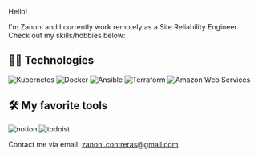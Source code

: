 Hello!

I'm Zanoni and I currently work remotely as a Site Reliability Engineer. Check out my skills/hobbies below:

## 👨‍💻 Technologies

![Kubernetes](https://img.shields.io/badge/-Kubernetes-326ce5?style=flat-square&logo=kubernetes)
![Docker](https://img.shields.io/badge/-Docker-2496ED?style=flat-square&logo=docker)
![Ansible](https://img.shields.io/badge/-Ansible-EE0000?style=flat-square&logo=ansible)
![Terraform](https://img.shields.io/badge/-Terraform-623CE4?style=flat-square&logo=terraform)
![Amazon Web Services](https://img.shields.io/badge/-AWS-232F3E?style=flat-square&logo=amazon-aws)


## 🛠 My favorite tools
![notion](https://img.shields.io/badge/-Notion-000000?style=flat-square&logo=notion)
![todoist](https://img.shields.io/badge/-todoist-E44332?style=flat-square&logo=todoist)

Contact me via email: zanoni.contreras@gmail.com